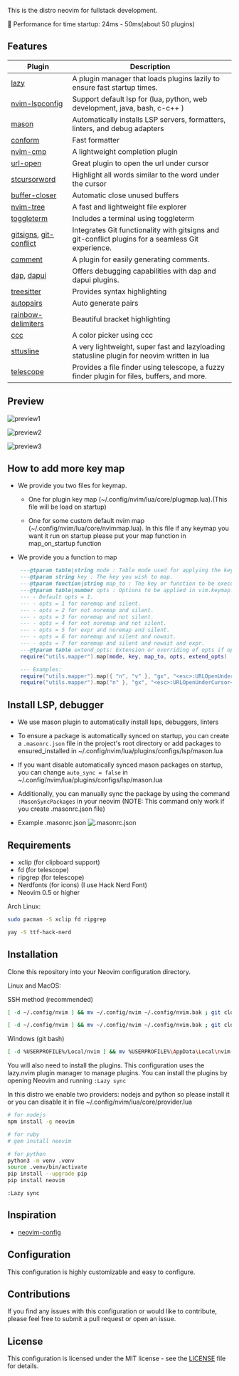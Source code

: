 This is the distro neovim for fullstack development.

🚀 Performance for time startup: 24ms - 50ms(about 50 plugins)

## Features

| Plugin                                                                                                               | Description                                                                                        |
| -------------------------------------------------------------------------------------------------------------------- | -------------------------------------------------------------------------------------------------- |
| [lazy](https://github.com/folke/lazy.nvim)                                                                           | A plugin manager that loads plugins lazily to ensure fast startup times.                           |
| [nvim-lspconfig](https://github.com/neovim/nvim-lspconfig)                                                           | Support default lsp for (lua, python, web development, java, bash, c-c++ )                         |
| [mason](https://github.com/williamboman/mason.nvim)                                                                  | Automatically installs LSP servers, formatters, linters, and debug adapters                        |
| [conform](https://github.com/stevearc/conform.nvim)                                                                  | Fast formatter                                                                                     |
| [nvim-cmp](https://github.com/hrsh7th/nvim-cmp)                                                                      | A lightweight completion plugin                                                                    |
| [url-open](https://github.com/sontungexpt/url-open)                                                                  | Great plugin to open the url under cursor                                                          |
| [stcursorword](https://github.com/sontungexpt/stcursorword)                                                          | Highlight all words similar to the word under the cursor                                           |
| [buffer-closer](https://github.com/sontungexpt/buffer-closer)                                                        | Automatic close unused buffers                                                                     |
| [nvim-tree](https://github.com/nvim-tree/nvim-tree.lua)                                                              | A fast and lightweight file explorer                                                               |
| [toggleterm](https://github.com/akinsho/toggleterm.nvim)                                                             | Includes a terminal using toggleterm                                                               |
| [gitsigns](https://github.com/lewis6991/gitsigns.nvim), [git-conflict](https://github.com/akinsho/git-conflict.nvim) | Integrates Git functionality with gitsigns and git-conflict plugins for a seamless Git experience. |
| [comment](https://github.com/numToStr/Comment.nvim)                                                                  | A plugin for easily generating comments.                                                           |
| [dap](https://github.com/mfussenegger/nvim-dap), [dapui](https://github.com/rcarriga/nvim-dap-ui)                    | Offers debugging capabilities with dap and dapui plugins.                                          |
| [treesitter](https://github.com/nvim-treesitter/nvim-treesitter)                                                     | Provides syntax highlighting                                                                       |
| [autopairs](https://github.com/windwp/nvim-autopairs)                                                                | Auto generate pairs                                                                                |
| [rainbow-delimiters](https://github.com/HiPhish/rainbow-delimiters.nvim)                                             | Beautiful bracket highlighting                                                                     |
| [ccc](https://github.com/uga-rosa/ccc.nvim)                                                                          | A color picker using ccc                                                                           |
| [sttusline](https://github.com/sontungexpt/sttusline)                                                                | A very lightweight, super fast and lazyloading statusline plugin for neovim written in lua         |
| [telescope](https://github.com/nvim-telescope/telescope.nvim)                                                        | Provides a file finder using telescope, a fuzzy finder plugin for files, buffers, and more.        |

<!-- | [bufferline](https://github.com/akinsho/bufferline.nvim)                                                             | Manages buffers with bufferline, a simple and configurable interface for buffer management         | -->

## Preview

![preview1](./docs/readme/preview1.png)

![preview2](./docs/readme/preview2.png)

![preview3](./docs/readme/preview3.png)

## How to add more key map

- We provide you two files for keymap.

  - One for plugin key map (~/.config/nvim/lua/core/plugmap.lua).(This file will
    be load on startup)

  - One for some custom default nvim map (~/.config/nvim/lua/core/nvimmap.lua).
    In this file if any keymap you want it run on startup please put your map
    function in map_on_startup function

- We provide you a function to map

```lua
    ---@tparam table|string mode : Table mode used for applying the key map if only one mode you can use string
    ---@tparam string key : The key you wish to map.
    ---@tparam function|string map_to : The key or function to be executed by the keymap.
    ---@tparam table|number opts : Options to be applied in vim.keymap.set.
    --- - Default opts = 1.
    --- - opts = 1 for noremap and silent.
    --- - opts = 2 for not noremap and silent.
    --- - opts = 3 for noremap and not silent.
    --- - opts = 4 for not noremap and not silent.
    --- - opts = 5 for expr and noremap and silent.
    --- - opts = 6 for noremap and silent and nowait.
    --- - opts = 7 for noremap and silent and nowait and expr.
    ---@tparam table extend_opts: Extension or overriding of opts if opts is a number.
    require("utils.mapper").map(mode, key, map_to, opts, extend_opts)

    --- Examples:
	require("utils.mapper").map({ "n", "v" }, "gx", "<esc>:URLOpenUnderCursor<cr>", { desc = "Open URL under cursor" })
	require("utils.mapper").map("n" }, "gx", "<esc>:URLOpenUnderCursor<cr>", 2, { desc = "Open URL under cursor" })
```

## Install LSP, debugger

- We use mason plugin to automatically install lsps, debuggers, linters
- To ensure a package is automatically synced on startup, you can create a `.masonrc.json` file in the project's root directory or add
  packages to ensured_installed in ~/.config/nvim/lua/plugins/configs/lsp/mason.lua
- If you want disable automatically synced mason packages on startup, you can change
  `auto_sync = false` in ~/.config/nvim/lua/plugins/configs/lsp/mason.lua
- Additionally, you can manually sync the package by using the command
  `:MasonSyncPackages` in your neovim (NOTE: This command only work if you create .masonrc.json file)

- Example .masonrc.json
  ![.masonrc.json](./docs/readme/masonrc_preview.png)

## Requirements

- xclip (for clipboard support)
- fd (for telescope)
- ripgrep (for telescope)
- Nerdfonts (for icons) (I use Hack Nerd Font)
- Neovim 0.5 or higher

Arch Linux:

```bash
sudo pacman -S xclip fd ripgrep
```

```bash
yay -S ttf-hack-nerd
```

## Installation

Clone this repository into your Neovim configuration directory.

Linux and MacOS:

SSH method (recommended)

```bash
[ -d ~/.config/nvim ] && mv ~/.config/nvim ~/.config/nvim.bak ; git clone git@github.com:sontungexpt/stinvim.git ~/.config/nvim --depth 1
```

```bash
[ -d ~/.config/nvim ] && mv ~/.config/nvim ~/.config/nvim.bak ; git clone https://github.com/sontungexpt/stinvim.git ~/.config/nvim --depth 1
```

Windows (git bash)

```bash
[ -d %USERPROFILE%/Local/nvim ] && mv %USERPROFILE%\AppData\Local\nvim %USERPROFILE%\AppData\Local\nvim.bak ; git clone https://github.com/sontungexpt/stinvim.git %USERPROFILE%\AppData\Local\nvim --depth 1
```

You will also need to install the plugins. This configuration uses the lazy.nvim plugin manager to manage plugins. You can install the plugins by opening Neovim and running `:Lazy sync`

In this distro we enable two providers: nodejs and python so please install it or you can disable it in file ~/.config/nvim/lua/core/provider.lua

```bash
# for nodejs
npm install -g neovim

# for ruby
# gem install neovim

# for python
python3 -m venv .venv
source .venv/bin/activate
pip install --upgrade pip
pip install neovim
```

```vim
:Lazy sync
```

## Inspiration

- [neovim-config](https://github.com/sontungexpt/neovim-config)

## Configuration

This configuration is highly customizable and easy to configure.

## Contributions

If you find any issues with this configuration or would like to contribute, please feel free to submit a pull request or open an issue.

## License

This configuration is licensed under the MIT license - see the [LICENSE](LICENSE) file for details.
